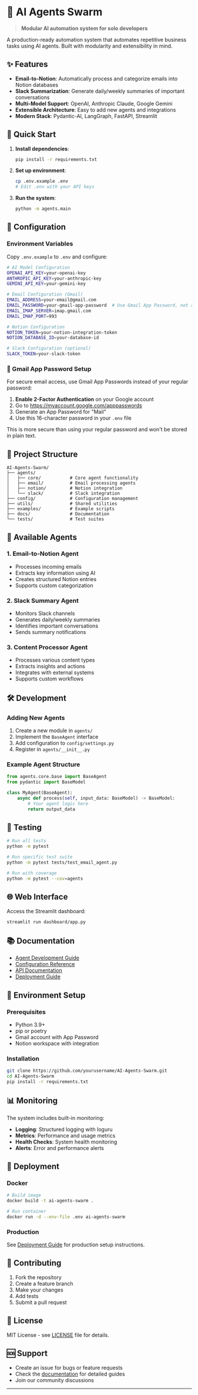 # 🤖 AI Agents Swarm

> **Modular AI automation system for solo developers**

A production-ready automation system that automates repetitive business tasks using AI agents. Built with modularity and extensibility in mind.

## ✨ Features

- **Email-to-Notion**: Automatically process and categorize emails into Notion databases
- **Slack Summarization**: Generate daily/weekly summaries of important conversations
- **Multi-Model Support**: OpenAI, Anthropic Claude, Google Gemini
- **Extensible Architecture**: Easy to add new agents and integrations
- **Modern Stack**: Pydantic-AI, LangGraph, FastAPI, Streamlit

## 🚀 Quick Start

1. **Install dependencies**:
   ```bash
   pip install -r requirements.txt
   ```

2. **Set up environment**:
   ```bash
   cp .env.example .env
   # Edit .env with your API keys
   ```

3. **Run the system**:
   ```bash
   python -m agents.main
   ```

## 🔧 Configuration

### Environment Variables

Copy `.env.example` to `.env` and configure:

```bash
# AI Model Configuration
OPENAI_API_KEY=your-openai-key
ANTHROPIC_API_KEY=your-anthropic-key
GEMINI_API_KEY=your-gemini-key

# Email Configuration (Gmail)
EMAIL_ADDRESS=your-email@gmail.com
EMAIL_PASSWORD=your-gmail-app-password  # Use Gmail App Password, not regular password
EMAIL_IMAP_SERVER=imap.gmail.com
EMAIL_IMAP_PORT=993

# Notion Configuration
NOTION_TOKEN=your-notion-integration-token
NOTION_DATABASE_ID=your-database-id

# Slack Configuration (optional)
SLACK_TOKEN=your-slack-token
```

### 📧 Gmail App Password Setup

For secure email access, use Gmail App Passwords instead of your regular password:

1. **Enable 2-Factor Authentication** on your Google account
2. Go to https://myaccount.google.com/apppasswords
3. Generate an App Password for "Mail"
4. Use this 16-character password in your `.env` file

This is more secure than using your regular password and won't be stored in plain text.

## 📁 Project Structure

```
AI-Agents-Swarm/
├── agents/
│   ├── core/           # Core agent functionality
│   ├── email/          # Email processing agents
│   ├── notion/         # Notion integration
│   └── slack/          # Slack integration
├── config/             # Configuration management
├── utils/              # Shared utilities
├── examples/           # Example scripts
├── docs/               # Documentation
└── tests/              # Test suites
```

## 🔄 Available Agents

### 1. Email-to-Notion Agent
- Processes incoming emails
- Extracts key information using AI
- Creates structured Notion entries
- Supports custom categorization

### 2. Slack Summary Agent
- Monitors Slack channels
- Generates daily/weekly summaries
- Identifies important conversations
- Sends summary notifications

### 3. Content Processor Agent
- Processes various content types
- Extracts insights and actions
- Integrates with external systems
- Supports custom workflows

## 🛠️ Development

### Adding New Agents

1. Create a new module in `agents/`
2. Implement the `BaseAgent` interface
3. Add configuration to `config/settings.py`
4. Register in `agents/__init__.py`

### Example Agent Structure

```python
from agents.core.base import BaseAgent
from pydantic import BaseModel

class MyAgent(BaseAgent):
    async def process(self, input_data: BaseModel) -> BaseModel:
        # Your agent logic here
        return output_data
```

## 🧪 Testing

```bash
# Run all tests
python -m pytest

# Run specific test suite
python -m pytest tests/test_email_agent.py

# Run with coverage
python -m pytest --cov=agents
```

## 🌐 Web Interface

Access the Streamlit dashboard:

```bash
streamlit run dashboard/app.py
```

## 📚 Documentation

- [Agent Development Guide](docs/agent-development.md)
- [Configuration Reference](docs/configuration.md)
- [API Documentation](docs/api.md)
- [Deployment Guide](docs/deployment.md)

## 🔧 Environment Setup

### Prerequisites

- Python 3.9+
- pip or poetry
- Gmail account with App Password
- Notion workspace with integration

### Installation

```bash
git clone https://github.com/yourusername/AI-Agents-Swarm.git
cd AI-Agents-Swarm
pip install -r requirements.txt
```

## 📊 Monitoring

The system includes built-in monitoring:

- **Logging**: Structured logging with loguru
- **Metrics**: Performance and usage metrics
- **Health Checks**: System health monitoring
- **Alerts**: Error and performance alerts

## 🚀 Deployment

### Docker

```bash
# Build image
docker build -t ai-agents-swarm .

# Run container
docker run -d --env-file .env ai-agents-swarm
```

### Production

See [Deployment Guide](docs/deployment.md) for production setup instructions.

## 🤝 Contributing

1. Fork the repository
2. Create a feature branch
3. Make your changes
4. Add tests
5. Submit a pull request

## 📄 License

MIT License - see [LICENSE](LICENSE) file for details.

## 🆘 Support

- Create an issue for bugs or feature requests
- Check the [documentation](docs/) for detailed guides
- Join our community discussions

---

